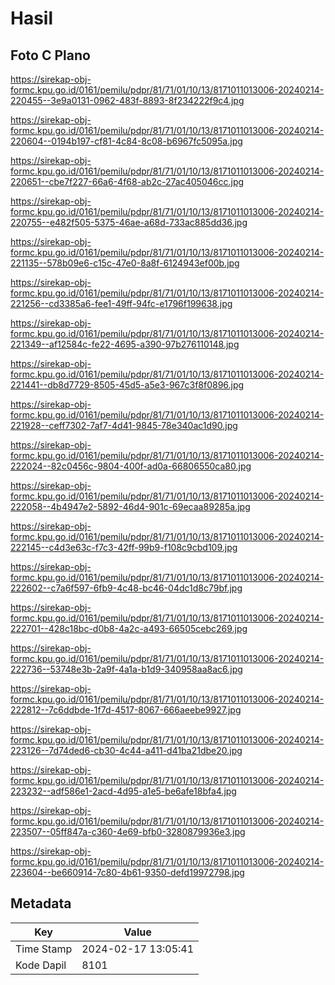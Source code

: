 # Hasil

## Foto C Plano

https://sirekap-obj-formc.kpu.go.id/0161/pemilu/pdpr/81/71/01/10/13/8171011013006-20240214-220455--3e9a0131-0962-483f-8893-8f234222f9c4.jpg

https://sirekap-obj-formc.kpu.go.id/0161/pemilu/pdpr/81/71/01/10/13/8171011013006-20240214-220604--0194b197-cf81-4c84-8c08-b6967fc5095a.jpg

https://sirekap-obj-formc.kpu.go.id/0161/pemilu/pdpr/81/71/01/10/13/8171011013006-20240214-220651--cbe7f227-66a6-4f68-ab2c-27ac405046cc.jpg

https://sirekap-obj-formc.kpu.go.id/0161/pemilu/pdpr/81/71/01/10/13/8171011013006-20240214-220755--e482f505-5375-46ae-a68d-733ac885dd36.jpg

https://sirekap-obj-formc.kpu.go.id/0161/pemilu/pdpr/81/71/01/10/13/8171011013006-20240214-221135--578b09e6-c15c-47e0-8a8f-6124943ef00b.jpg

https://sirekap-obj-formc.kpu.go.id/0161/pemilu/pdpr/81/71/01/10/13/8171011013006-20240214-221256--cd3385a6-fee1-49ff-94fc-e1796f199638.jpg

https://sirekap-obj-formc.kpu.go.id/0161/pemilu/pdpr/81/71/01/10/13/8171011013006-20240214-221349--af12584c-fe22-4695-a390-97b276110148.jpg

https://sirekap-obj-formc.kpu.go.id/0161/pemilu/pdpr/81/71/01/10/13/8171011013006-20240214-221441--db8d7729-8505-45d5-a5e3-967c3f8f0896.jpg

https://sirekap-obj-formc.kpu.go.id/0161/pemilu/pdpr/81/71/01/10/13/8171011013006-20240214-221928--ceff7302-7af7-4d41-9845-78e340ac1d90.jpg

https://sirekap-obj-formc.kpu.go.id/0161/pemilu/pdpr/81/71/01/10/13/8171011013006-20240214-222024--82c0456c-9804-400f-ad0a-66806550ca80.jpg

https://sirekap-obj-formc.kpu.go.id/0161/pemilu/pdpr/81/71/01/10/13/8171011013006-20240214-222058--4b4947e2-5892-46d4-901c-69ecaa89285a.jpg

https://sirekap-obj-formc.kpu.go.id/0161/pemilu/pdpr/81/71/01/10/13/8171011013006-20240214-222145--c4d3e63c-f7c3-42ff-99b9-f108c9cbd109.jpg

https://sirekap-obj-formc.kpu.go.id/0161/pemilu/pdpr/81/71/01/10/13/8171011013006-20240214-222602--c7a6f597-6fb9-4c48-bc46-04dc1d8c79bf.jpg

https://sirekap-obj-formc.kpu.go.id/0161/pemilu/pdpr/81/71/01/10/13/8171011013006-20240214-222701--428c18bc-d0b8-4a2c-a493-66505cebc269.jpg

https://sirekap-obj-formc.kpu.go.id/0161/pemilu/pdpr/81/71/01/10/13/8171011013006-20240214-222736--53748e3b-2a9f-4a1a-b1d9-340958aa8ac6.jpg

https://sirekap-obj-formc.kpu.go.id/0161/pemilu/pdpr/81/71/01/10/13/8171011013006-20240214-222812--7c6ddbde-1f7d-4517-8067-666aeebe9927.jpg

https://sirekap-obj-formc.kpu.go.id/0161/pemilu/pdpr/81/71/01/10/13/8171011013006-20240214-223126--7d74ded6-cb30-4c44-a411-d41ba21dbe20.jpg

https://sirekap-obj-formc.kpu.go.id/0161/pemilu/pdpr/81/71/01/10/13/8171011013006-20240214-223232--adf586e1-2acd-4d95-a1e5-be6afe18bfa4.jpg

https://sirekap-obj-formc.kpu.go.id/0161/pemilu/pdpr/81/71/01/10/13/8171011013006-20240214-223507--05ff847a-c360-4e69-bfb0-3280879936e3.jpg

https://sirekap-obj-formc.kpu.go.id/0161/pemilu/pdpr/81/71/01/10/13/8171011013006-20240214-223604--be660914-7c80-4b61-9350-defd19972798.jpg


## Metadata

| Key        | Value               |
| ---------- | ------------------- |
| Time Stamp | 2024-02-17 13:05:41 |
| Kode Dapil | 8101                |



